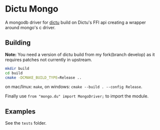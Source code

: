 # Dictu Mongo
A mongodb driver for [dictu](https://dictu-lang.com) build on Dictu's FFI api creating a wrapper around mongo's c driver.

## Building
**Note:** You need a version of dictu build from my fork(branch develop) as it requires patches not currently in upstream.

```sh
mkdir build
cd build
cmake -DCMAKE_BUILD_TYPE=Release ..
```
on mac/linux: `make`, on windows: `cmake --build . --config Release`.

Finally use `from "mongo.du" import MongoDriver;` to import the module.

## Examples
See the `tests` folder.